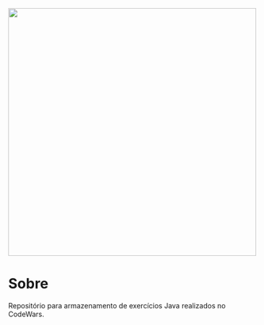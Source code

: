 

<img src="https://macmagazine.com.br/wp-content/uploads/2012/09/26-java-logo.jpg" width="500" height="500"/> 



# Sobre

Repositório para armazenamento de exercícios Java realizados no CodeWars.

